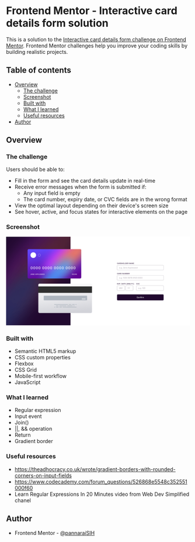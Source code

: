 # Frontend Mentor - Interactive card details form solution

This is a solution to the [Interactive card details form challenge on Frontend Mentor](https://www.frontendmentor.io/challenges/interactive-card-details-form-XpS8cKZDWw). Frontend Mentor challenges help you improve your coding skills by building realistic projects.

## Table of contents

- [Overview](#overview)
  - [The challenge](#the-challenge)
  - [Screenshot](#screenshot)
  - [Built with](#built-with)
  - [What I learned](#what-i-learned)
  - [Useful resources](#useful-resources)
- [Author](#author)

## Overview

### The challenge

Users should be able to:

- Fill in the form and see the card details update in real-time
- Receive error messages when the form is submitted if:
  - Any input field is empty
  - The card number, expiry date, or CVC fields are in the wrong format
- View the optimal layout depending on their device's screen size
- See hover, active, and focus states for interactive elements on the page

### Screenshot

![](/Screenshot.png)

### Built with

- Semantic HTML5 markup
- CSS custom properties
- Flexbox
- CSS Grid
- Mobile-first workflow
- JavaScript

### What I learned

- Regular expression
- Input event
- Join()
- ||, && operation
- Return
- Gradient border

### Useful resources

- https://theadhocracy.co.uk/wrote/gradient-borders-with-rounded-corners-on-input-fields
- https://www.codecademy.com/forum_questions/526868e5548c352551000f60
- Learn Regular Expressions In 20 Minutes video from Web Dev Simplified chanel

## Author

- Frontend Mentor - [@pannaraiSIH](https://www.frontendmentor.io/profile/pannaraiSIH)

